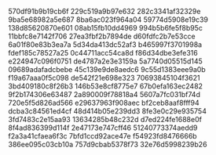 570df91b9b19cb6f
229c519a9b97e632
282c3341af32329e
9ba5e68982a5e687
8ba6ac023f964a04
59774d5908e19c39
138d85620870e601
08ab15fb10dd4969
994b5b6fe5f8b95c
11bbfc8e7142f706
27ea3fbf2b7894de
d60fdfc2b7e53cce
6a01f80e83b3ea7a
5d34da413dc52af3
b465997f3701998a
fdef185c78527a25
0c44711acc54ca8d
f86d34dbe3efe316
e224947c096f0751
de4787a2e3e3159a
5a7740d05515d145
09689adafadcbebe
45c139e9de8aedc6
9c55d1383eee9a0b
f19a67aaa0f5c098
de542f21e698e323
70693845104f3621
3bd409180c8f26b3
146b53e8cf8775e7
67b0efa163ec2482
9f2b174306e63487
2a890009f78818a4
5607a7fc031bf74d
720e5f5d826ad566
e29637963f908aec
bf2ceb8aaf8fff94
dcba3c84561ed4cf
48d414b05e239dd3
8fe3e0c29e935754
3fd7483c2e15aa93
13634285b48c232d
d7ed224fe1688e0f
8f4ad836399d114f
2e47173e747cff46
51240773374aedd9
f2a3a41cfaea6f3c
7bfd1ccd92ace47e
f54923fd8476666b
386ee095c03cb10a
757d9cbab5378f73
32e76d5998239b26
